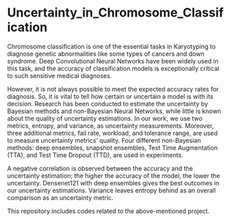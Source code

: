 # Uncertainty_in_Chromosome_Classification

Chromosome classification is one of the essential tasks in Karyotyping to diagnose genetic abnormalities like some types of cancers and down syndrome.  Deep Convolutional Neural Networks have been widely used in this task, and the accuracy of classification models is exceptionally critical to such sensitive medical diagnoses.

However, it is not always possible to meet the expected accuracy rates for diagnosis. So, it is vital to tell how certain or uncertain a model is with its decision. Research has been conducted to estimate the uncertainty by Bayesian methods and non-Bayesian Neural Networks, while little is known about the quality of uncertainty estimations. In our work, we use two metrics, entropy, and variance, as uncertainty measurements. Moreover, three additional metrics, fail rate, workload, and tolerance range, are used to measure uncertainty metrics’ quality. Four different non-Bayesian methods: deep ensembles, snapshot ensembles, Test Time Augmentation (TTA), and Test Time Dropout (TTD), are used in experiments. 

A negative correlation is observed between the accuracy and the uncertainty estimation; the higher the accuracy of the model, the lower the uncertainty. Densenet121 with deep ensembles gives the best outcomes in our uncertainty estimations. Variance leaves entropy behind as an overall comparison as an uncertainty metric.

This repository includes codes related to the above-mentioned project.

